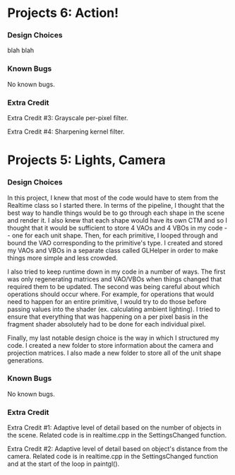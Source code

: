 # Projects 6: Action!

### Design Choices
blah blah

### Known Bugs
No known bugs.

### Extra Credit
Extra Credit #3: Grayscale per-pixel filter.

Extra Credit #4: Sharpening kernel filter.



# Projects 5: Lights, Camera

### Design Choices
In this project, I knew that most of the code would have to stem from the Realtime class
so I started there. In terms of the pipeline, I thought that the best way to handle things
would be to go through each shape in the scene and render it. I also knew that each shape
would have its own CTM and so I thought that it would be sufficient to store 4 VAOs and 4 
VBOs in my code -- one for each unit shape. Then, for each primitive, I looped through and
bound the VAO corresponding to the primitive's type. I created and stored my VAOs and VBOs 
in a separate class called GLHelper in order to make things more simple and less crowded.

I also tried to keep runtime down in my code in a number of ways. The first was only
regenerating matrices and VAO/VBOs when things changed that required them to be updated. 
The second was being careful about which operations should occur where. For example, for
operations that would need to happen for an entire primitive, I would try to do those
before passing values into the shader (ex. calculating ambient lighting). I tried to ensure
that everything that was happening on a per pixel basis in the fragment shader absolutely
had to be done for each individual pixel.

Finally, my last notable design choice is the way in which I structured my code. I created
a new folder to store information about the camera and projection matrices. I also made a
new folder to store all of the unit shape generations.

### Known Bugs
No known bugs.

### Extra Credit
Extra Credit #1: Adaptive level of detail based on the number of objects in the scene. 
Related code is in realtime.cpp in the SettingsChanged function.

Extra Credit #2: Adaptive level of detail based on object's distance from the camera.
Related code is in realtime.cpp in the SettingsChanged function and at the start of the
loop in paintgl().
